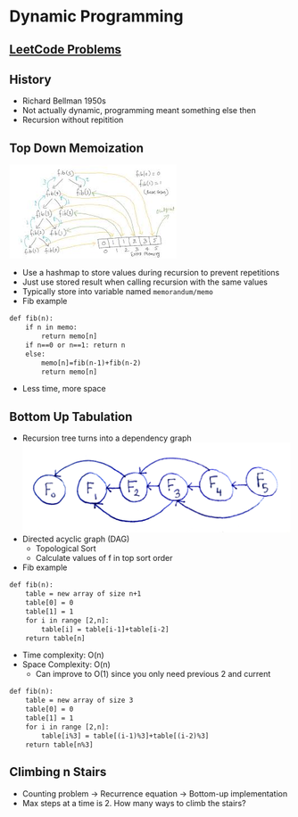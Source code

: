 # Dynamic Programming

## [LeetCode Problems](./leetcode/)

## History

- Richard Bellman 1950s
- Not actually dynamic, programming meant something else then
- Recursion without repitition

## Top Down Memoization

![Top Down Memo](./images/top-down-memo.jpg)

- Use a hashmap to store values during recursion to prevent repetitions
- Just use stored result when calling recursion with the same values
- Typically store into variable named `memorandum/memo`
- Fib example

```text
def fib(n):
    if n in memo:
        return memo[n]
    if n==0 or n==1: return n
    else:
        memo[n]=fib(n-1)+fib(n-2)
        return memo[n]
```

- Less time, more space

## Bottom Up Tabulation

- Recursion tree turns into a dependency graph
  ![Dependency Graph](./images/dependency-graph.png)
- Directed acyclic graph (DAG)
  - Topological Sort
  - Calculate values of f in top sort order
- Fib example

```text
def fib(n):
    table = new array of size n+1
    table[0] = 0
    table[1] = 1
    for i in range [2,n]:
        table[i] = table[i-1]+table[i-2]
    return table[n]
```

- Time complexity: O(n)
- Space Complexity: O(n)
  - Can improve to O(1) since you only need previous 2 and current

```text
def fib(n):
    table = new array of size 3
    table[0] = 0
    table[1] = 1
    for i in range [2,n]:
        table[i%3] = table[(i-1)%3]+table[(i-2)%3]
    return table[n%3]
```

## Climbing n Stairs

- Counting problem &rarr; Recurrence equation &rarr; Bottom-up implementation
- Max steps at a time is 2. How many ways to climb the stairs?
